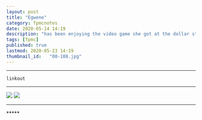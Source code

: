 ```yaml
---
layout: post
title: "Egwene"
category: fpmcnotes
date: 2020-05-14 14:19
description: "has been enjoying the video game she got at the dollar store"
tags: [fpmc]
published: true
lastmod: 2020-05-23 14:19
thumbnail_id:	"00-108.jpg"
---
```


*****

`linkout`

*****

<img src="{{ site.url }}/assets/img/ca12.jpg" />

<img src="{{ site.url }}/assets/img/ca13.jpg" />

*****
<div class="fpmc-nav">


</div>
*****
